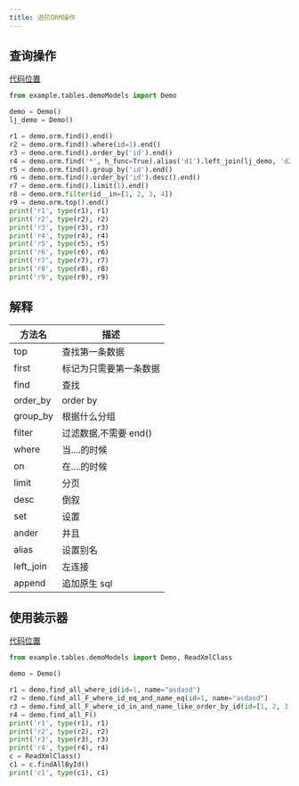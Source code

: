 ```yaml
---
title: 进阶ORM操作
---
```


## 查询操作

[代码位置](https://gitee.com/aecode/aestate/blob/main/example/operas/mysql/ormOpera/find.py)

```python
from example.tables.demoModels import Demo

demo = Demo()
lj_demo = Demo()

r1 = demo.orm.find().end()
r2 = demo.orm.find().where(id=1).end()
r3 = demo.orm.find().order_by('id').end()
r4 = demo.orm.find('*', h_func=True).alias('d1').left_join(lj_demo, 'd2').on('d1.id', 'd2.id').end()
r5 = demo.orm.find().group_by('id').end()
r6 = demo.orm.find().order_by('id').desc().end()
r7 = demo.orm.find().limit(1).end()
r8 = demo.orm.filter(id__in=[1, 2, 3, 4])
r9 = demo.orm.top().end()
print('r1', type(r1), r1)
print('r2', type(r2), r2)
print('r3', type(r3), r3)
print('r4', type(r4), r4)
print('r5', type(r5), r5)
print('r6', type(r6), r6)
print('r7', type(r7), r7)
print('r8', type(r8), r8)
print('r9', type(r9), r9)

```

## 解释

| 方法名    | 描述                   |
| --------- | ---------------------- |
| top       | 查找第一条数据         |
| first     | 标记为只需要第一条数据 |
| find      | 查找                   |
| order_by  | order by               |
| group_by  | 根据什么分组           |
| filter    | 过滤数据,不需要 end() |
| where     | 当....的时候           |
| on        | 在....的时候           |
| limit     | 分页                   |
| desc      | 倒叙                   |
| set       | 设置                   |
| ander     | 并且                   |
| alias     | 设置别名               |
| left_join | 左连接                 |
| append    | 追加原生 sql           |

## 使用装示器

[代码位置](https://gitee.com/aecode/aestate/blob/main/example/operas/mysql/ormOpera/anno.py)

```python
from example.tables.demoModels import Demo, ReadXmlClass

demo = Demo()

r1 = demo.find_all_where_id(id=1, name="asdasd")
r2 = demo.find_all_F_where_id_eq_and_name_eq(id=1, name="asdasd")
r3 = demo.find_all_F_where_id_in_and_name_like_order_by_id(id=[1, 2, 3, 4], name="%a%")
r4 = demo.find_all_F()
print('r1', type(r1), r1)
print('r2', type(r2), r2)
print('r3', type(r3), r3)
print('r4', type(r4), r4)
c = ReadXmlClass()
c1 = c.findAllById()
print('c1', type(c1), c1)

```
